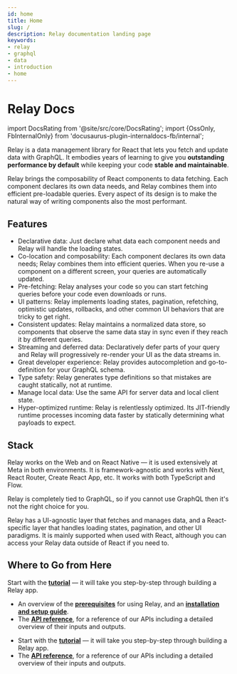 ```yaml
---
id: home
title: Home
slug: /
description: Relay documentation landing page
keywords:
- relay
- graphql
- data
- introduction
- home
---
```


# Relay Docs

import DocsRating from '@site/src/core/DocsRating';
import {OssOnly, FbInternalOnly} from 'docusaurus-plugin-internaldocs-fb/internal';

Relay is a data management library for React that lets you fetch and update data with GraphQL. It embodies years of learning to give you **outstanding performance by default** while keeping your code **stable and maintainable**.

Relay brings the composability of React components to data fetching. Each component declares its own data needs, and Relay combines them into efficient pre-loadable queries. Every aspect of its design is to make the natural way of writing components also the most performant.

## Features

* Declarative data: Just declare what data each component needs and Relay will handle the loading states.
* Co-location and composability: Each component declares its own data needs; Relay combines them into efficient queries. When you re-use a component on a different screen, your queries are automatically updated.
* Pre-fetching: Relay analyses your code so you can start fetching queries before your code even downloads or runs.
* UI patterns: Relay implements loading states, pagination, refetching, optimistic updates, rollbacks, and other common UI behaviors that are tricky to get right.
* Consistent updates: Relay maintains a normalized data store, so components that observe the same data stay in sync even if they reach it by different queries.
* Streaming and deferred data: Declaratively defer parts of your query and Relay will progressively re-render your UI as the data streams in.
* Great developer experience: Relay provides autocompletion and go-to-definition for your GraphQL schema.
* Type safety: Relay generates type definitions so that mistakes are caught statically, not at runtime.
* Manage local data: Use the same API for server data and local client state.
* Hyper-optimized runtime: Relay is relentlessly optimized. Its JIT-friendly runtime processes incoming data faster by statically determining what payloads to expect.

## Stack

Relay works on the Web and on React Native — it is used extensively at Meta in both environments. It is framework-agnostic and works with Next, React Router, Create React App, etc. It works with both TypeScript and Flow.

Relay is completely tied to GraphQL, so if you cannot use GraphQL then it's not the right choice for you.

Relay has a UI-agnostic layer that fetches and manages data, and a React-specific layer that handles loading states, pagination, and other UI paradigms. It is mainly supported when used with React, although you can access your Relay data outside of React if you need to.

## Where to Go from Here

<OssOnly>

<div class="bigCallToAction">
Start with the <strong><a href="tutorial/intro/">tutorial</a></strong> — it will take you step-by-step through building a Relay app.
</div>


- An overview of the **[prerequisites](./getting-started/prerequisites/)** for using Relay, and an **[installation and setup guide](./getting-started/installation-and-setup/)**.
- The **[API reference](./api-reference/relay-environment-provider/)**, for a reference of our APIs including a detailed overview of their inputs and outputs.

</OssOnly>

<FbInternalOnly>

- Start with the **[tutorial](./tutorial/intro/)** — it will take you step-by-step through building a Relay app.
- The **[API reference](./api-reference/relay-environment-provider/)**, for a reference of our APIs including a detailed overview of their inputs and outputs.

</FbInternalOnly>

<DocsRating />
